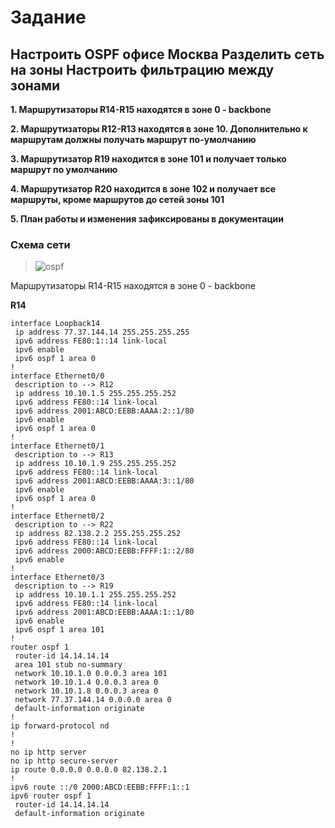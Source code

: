 # Задание

## Настроить OSPF офисе Москва Разделить сеть на зоны Настроить фильтрацию между зонами

**1. Маршрутизаторы R14-R15 находятся в зоне 0 - backbone**

**2. Маршрутизаторы R12-R13 находятся в зоне 10. Дополнительно к маршрутам должны получать маршрут по-умолчанию**

**3. Маршрутизатор R19 находится в зоне 101 и получает только маршрут по умолчанию**

**4. Маршрутизатор R20 находится в зоне 102 и получает все маршруты, кроме маршрутов до сетей зоны 101**

**5. План работы и изменения зафиксированы в документации**

### Схема сети

>![ospf](https://user-images.githubusercontent.com/112701413/202281749-3484c9fa-b71e-4a7a-a9ff-d4020f274b7a.jpg)


Маршрутизаторы R14-R15 находятся в зоне 0 - backbone

**R14**

```
interface Loopback14
 ip address 77.37.144.14 255.255.255.255
 ipv6 address FE80:1::14 link-local
 ipv6 enable
 ipv6 ospf 1 area 0
!
interface Ethernet0/0
 description to --> R12
 ip address 10.10.1.5 255.255.255.252
 ipv6 address FE80::14 link-local
 ipv6 address 2001:ABCD:EEBB:AAAA:2::1/80
 ipv6 enable
 ipv6 ospf 1 area 0
!
interface Ethernet0/1
 description to --> R13
 ip address 10.10.1.9 255.255.255.252
 ipv6 address FE80::14 link-local
 ipv6 address 2001:ABCD:EEBB:AAAA:3::1/80
 ipv6 enable
 ipv6 ospf 1 area 0
!
interface Ethernet0/2
 description to --> R22
 ip address 82.138.2.2 255.255.255.252
 ipv6 address FE80::14 link-local
 ipv6 address 2000:ABCD:EEBB:FFFF:1::2/80
 ipv6 enable
!
interface Ethernet0/3
 description to --> R19
 ip address 10.10.1.1 255.255.255.252
 ipv6 address FE80::14 link-local
 ipv6 address 2001:ABCD:EEBB:AAAA:1::1/80
 ipv6 enable
 ipv6 ospf 1 area 101
!
router ospf 1
 router-id 14.14.14.14
 area 101 stub no-summary
 network 10.10.1.0 0.0.0.3 area 101
 network 10.10.1.4 0.0.0.3 area 0
 network 10.10.1.8 0.0.0.3 area 0
 network 77.37.144.14 0.0.0.0 area 0
 default-information originate
!
ip forward-protocol nd
!
!
no ip http server
no ip http secure-server
ip route 0.0.0.0 0.0.0.0 82.138.2.1
!
ipv6 route ::/0 2000:ABCD:EEBB:FFFF:1::1
ipv6 router ospf 1
 router-id 14.14.14.14
 default-information originate
